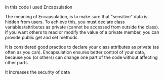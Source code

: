 In this code i used  Encapsulation

The meaning of Encapsulation, is to make sure that "sensitive" data is hidden from users. To achieve this, you must declare class variables/attributes as private (cannot be accessed from outside the class). If you want others to read or modify the value of a private member, you can provide public get and set methods.

It is considered good practice to declare your class attributes as private (as often as you can). Encapsulation ensures better control of your data, because you (or others) can change one part of the code without affecting other parts

It Increases the security of data
